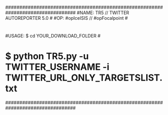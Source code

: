 #################################################################################
#NAME: TR5	// TWITTER AUTOREPORTER 5.0					#
#OP: #opIceISIS // #opFocalpoint						#
#										#
#USAGE:	$ cd YOUR_DOWNLOAD_FOLDER						#
# 	$ python TR5.py -u TWITTER_USERNAME -i TWITTER_URL_ONLY_TARGETSLIST.txt	#
#################################################################################
